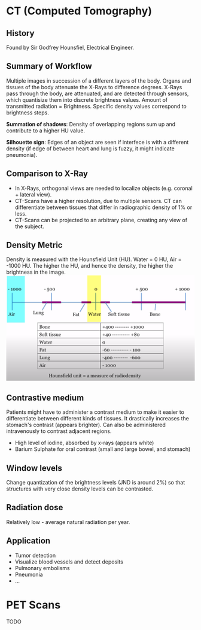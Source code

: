 # CT (Computed Tomography)
## History
Found by Sir Godfrey Hounsfiel, Electrical Engineer. 

## Summary of Workflow
Multiple images in succession of a different layers of the body. Organs and tissues of the body attenuate the X-Rays to difference degrees. X-Rays pass through the body, are attenuated, and are detected through sensors, which quantisize them into discrete brightness values. Amount of transmitted radiation = Brightness. Specific density values correspond to brightness steps. 

**Summation of shadows**: Density of overlapping regions sum up and contribute to a higher HU value. 

**Silhouette sign**: Edges of an object are seen if interfece is with a different density (if edge of between heart and lung is fuzzy, it might indicate pneumonia).

## Comparison to X-Ray
-	In X-Rays, orthogonal views are needed to localize objects (e.g. coronal + lateral view). 
-	CT-Scans have a higher resolution, due to multiple sensors. CT can differentiate between tissues that differ in radiographic density of 1% or less.
-	CT-Scans can be projected to an arbitrary plane, creating any view of the subject.

## Density Metric
Density is measured with the Hounsfield Unit (HU). Water = 0 HU, Air = -1000 HU. The higher the HU, and hence the density, the higher the brightness in the image.
![](../images/HU.png)

## Contrastive medium
Patients might have to administer a contrast medium to make it easier to differentiate between different kinds of tissues. It drastically increases the stomach's contrast (appears brighter). Can also be administered intravenously to contrast adjacent regions.
-	High level of iodine, absorbed by x-rays (appears white)
-	Barium Sulphate for oral contrast (small and large bowel, and stomach)

## Window levels
Change quantization of the brightness levels (JND is around 2%) so that structures with very close density levels can be contrasted.

## Radiation dose
Relatively low - average natural radiation per year.

## Application
-	Tumor detection
-	Visualize blood vessels and detect deposits
-	Pulmonary embolisms
-	Pneumonia
-	...

# PET Scans
TODO







